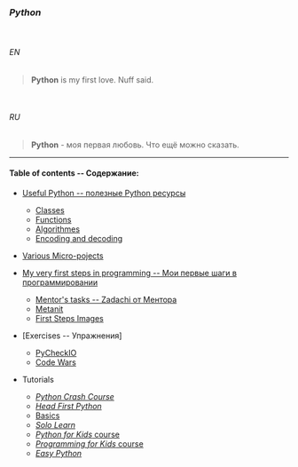 ### _Python_


<br>

###### *EN*


> **Python** is my first love. Nuff said.


<br>

###### *RU*

> **Python** - моя первая любовь. Что ещё можно сказать.

___


#### Table of contents -- Содержание:

+ [Useful Python -- полезные Python ресурсы](useful_py/)
	* [Classes](useful_py/classes_py/)
	* [Functions](useful_py/funcs_py/)
	* [Algorithmes](useful_py/pyalgos/)
	* [Encoding and decoding](useful_py/pyencode/)

+ [Various Micro-pojects](exercises/various/)

+ [My very first steps in programming -- Мои первые шаги в программировании](first_steps/)
    - [Mentor's tasks -- Zadachi от Ментора](first_steps/zadachi/)
    - [Metanit](first_steps/metanit/)
    - [First Steps Images](first_steps/img/)

+ [Exercises -- Упражнения]
    - [PyCheckIO](exercises/checkio/)
    - [Code Wars](exercises/codewars/)

+ Tutorials
    - [_Python Crash Course_](first_steps/pcc/)
    - [_Head First Python_](pybooks/head_first_py/)
    - [Basics](first_steps/basics/)
    - [_Solo Learn_](exercises/solo_learn/)
    - [_Python for Kids_ course](pybooks/python4kids/)
    - [_Programming for Kids_ course](pybooks/programmingForKids/)
    - [_Easy Python_](pybooks/easy_python/)

